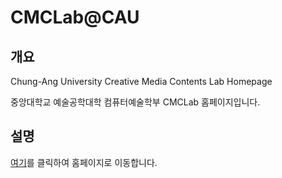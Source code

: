 # CMCLab@CAU
## 개요
Chung-Ang University Creative Media Contents Lab Homepage

중앙대학교 예술공학대학 컴퓨터예술학부 CMCLab 홈페이지입니다. 
## 설명
[여기](https://sku-cmclab.github.io/)를 클릭하여 홈페이지로 이동합니다. 
